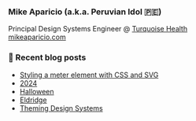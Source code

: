 ### Mike Aparicio (a.k.a. Peruvian Idol 🇵🇪)

Principal Design Systems Engineer @ [Turquoise Health](https://turquoise.health/)  
[mikeaparicio.com](https://mikeaparicio.com)

### 🚨 Recent blog posts
<!-- BLOG-POST-LIST:START -->
- [Styling a meter element with CSS and SVG](https://mikeaparicio.com/posts/2025-01-23-styling-a-meter-element-with-css-and-svg/)
- [2024](https://mikeaparicio.com/posts/2025-01-05-2024/)
- [Halloween](https://mikeaparicio.com/posts/2024-10-31-halloween/)
- [Eldridge](https://mikeaparicio.com/posts/2024-05-07-eldridge/)
- [Theming Design Systems](https://mikeaparicio.com/posts/2024-04-03-theming-design-systems/)
<!-- BLOG-POST-LIST:END -->
